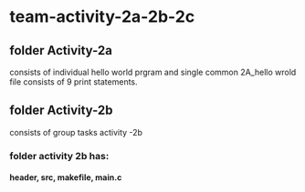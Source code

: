 # team-activity-2a-2b-2c
 
 ## folder Activity-2a
 consists of individual hello world prgram and single common 2A_hello wrold file consists of 9 print statements.
 
 ## folder Activity-2b
 consists of group tasks activity -2b
 
 ### folder activity 2b has:
 #### header, src, makefile, main.c
